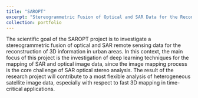 ```yaml
---
title: "SAROPT"
excerpt: "Stereogrammetric Fusion of Optical and SAR Data for the Reconstruction of Urban Scenes<br/><img src='/images/500x300.png'>"
collection: portfolio
---
```


The scientific goal of the SAROPT project is to investigate a stereogrammetric fusion of optical and SAR remote sensing data for the reconstruction of 3D information in urban areas. In this context, the main focus of this project is the investigation of deep learning techniques for the mapping of SAR and optical image data, since the image mapping process is the core challenge of SAR optical stereo analysis. The result of the research project will contribute to a most flexible analysis of heterogeneous satellite image data, especially with respect to fast 3D mapping in time-critical applications.


